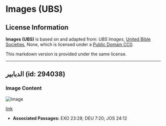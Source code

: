 # Images (UBS)

## License Information

**Images (UBS)** is based on and adapted from: _UBS Images_, [United Bible Societies](https://unitedbiblesocieties.org/), None, which is licensed under a [Public Domain CC0](https://creativecommons.org/public-domain/cc0/).

This markdown version is provided under the same license.



--------------------------------

## الدبابير (id: 294038)

### Image Content

![Image](https://cdn.aquifer.bible/aquifer-content/resources/Media/WEB-0304_hornets.jpg)

[link](https://cdn.aquifer.bible/aquifer-content/resources/Media/WEB-0304_hornets.jpg)

* **Associated Passages:** EXO 23:28; DEU 7:20; JOS 24:12

